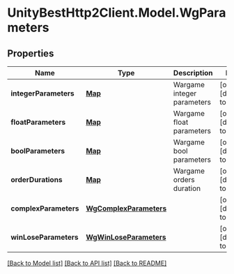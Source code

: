 # UnityBestHttp2Client.Model.WgParameters
## Properties

Name | Type | Description | Notes
------------ | ------------- | ------------- | -------------
**integerParameters** | [**Map**](integer.md) | Wargame integer parameters | [optional] [default to null]
**floatParameters** | [**Map**](BigDecimal.md) | Wargame float parameters | [optional] [default to null]
**boolParameters** | [**Map**](boolean.md) | Wargame bool parameters | [optional] [default to null]
**orderDurations** | [**Map**](integer.md) | Wargame orders duration | [optional] [default to null]
**complexParameters** | [**WgComplexParameters**](WgComplexParameters.md) |  | [optional] [default to null]
**winLoseParameters** | [**WgWinLoseParameters**](WgWinLoseParameters.md) |  | [optional] [default to null]

[[Back to Model list]](../README.md#documentation-for-models) [[Back to API list]](../README.md#documentation-for-api-endpoints) [[Back to README]](../README.md)

